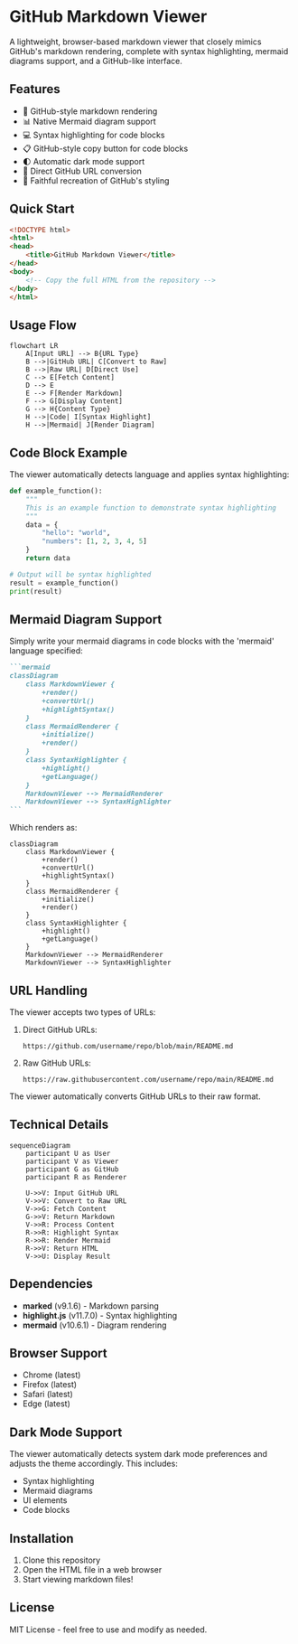# GitHub Markdown Viewer

A lightweight, browser-based markdown viewer that closely mimics GitHub's markdown rendering, complete with syntax highlighting, mermaid diagrams support, and a GitHub-like interface.

## Features

- 🎨 GitHub-style markdown rendering
- 📊 Native Mermaid diagram support
- 💻 Syntax highlighting for code blocks
- 📋 GitHub-style copy button for code blocks
- 🌓 Automatic dark mode support
- 🔄 Direct GitHub URL conversion
- 🎯 Faithful recreation of GitHub's styling

## Quick Start

```html
<!DOCTYPE html>
<html>
<head>
    <title>GitHub Markdown Viewer</title>
</head>
<body>
    <!-- Copy the full HTML from the repository -->
</body>
</html>
```

## Usage Flow

```mermaid
flowchart LR
    A[Input URL] --> B{URL Type}
    B -->|GitHub URL| C[Convert to Raw]
    B -->|Raw URL| D[Direct Use]
    C --> E[Fetch Content]
    D --> E
    E --> F[Render Markdown]
    F --> G[Display Content]
    G --> H{Content Type}
    H -->|Code| I[Syntax Highlight]
    H -->|Mermaid| J[Render Diagram]
```

## Code Block Example

The viewer automatically detects language and applies syntax highlighting:

```python
def example_function():
    """
    This is an example function to demonstrate syntax highlighting
    """
    data = {
        "hello": "world",
        "numbers": [1, 2, 3, 4, 5]
    }
    return data

# Output will be syntax highlighted
result = example_function()
print(result)
```

## Mermaid Diagram Support

Simply write your mermaid diagrams in code blocks with the 'mermaid' language specified:

````markdown
```mermaid
classDiagram
    class MarkdownViewer {
        +render()
        +convertUrl()
        +highlightSyntax()
    }
    class MermaidRenderer {
        +initialize()
        +render()
    }
    class SyntaxHighlighter {
        +highlight()
        +getLanguage()
    }
    MarkdownViewer --> MermaidRenderer
    MarkdownViewer --> SyntaxHighlighter
```
````

Which renders as:

```mermaid
classDiagram
    class MarkdownViewer {
        +render()
        +convertUrl()
        +highlightSyntax()
    }
    class MermaidRenderer {
        +initialize()
        +render()
    }
    class SyntaxHighlighter {
        +highlight()
        +getLanguage()
    }
    MarkdownViewer --> MermaidRenderer
    MarkdownViewer --> SyntaxHighlighter
```

## URL Handling

The viewer accepts two types of URLs:

1. Direct GitHub URLs:
   ```
   https://github.com/username/repo/blob/main/README.md
   ```

2. Raw GitHub URLs:
   ```
   https://raw.githubusercontent.com/username/repo/main/README.md
   ```

The viewer automatically converts GitHub URLs to their raw format.

## Technical Details

```mermaid
sequenceDiagram
    participant U as User
    participant V as Viewer
    participant G as GitHub
    participant R as Renderer

    U->>V: Input GitHub URL
    V->>V: Convert to Raw URL
    V->>G: Fetch Content
    G->>V: Return Markdown
    V->>R: Process Content
    R->>R: Highlight Syntax
    R->>R: Render Mermaid
    R->>V: Return HTML
    V->>U: Display Result
```

## Dependencies

- **marked** (v9.1.6) - Markdown parsing
- **highlight.js** (v11.7.0) - Syntax highlighting
- **mermaid** (v10.6.1) - Diagram rendering

## Browser Support

- Chrome (latest)
- Firefox (latest)
- Safari (latest)
- Edge (latest)

## Dark Mode Support

The viewer automatically detects system dark mode preferences and adjusts the theme accordingly. This includes:

- Syntax highlighting
- Mermaid diagrams
- UI elements
- Code blocks

## Installation

1. Clone this repository
2. Open the HTML file in a web browser
3. Start viewing markdown files!

## License

MIT License - feel free to use and modify as needed.
